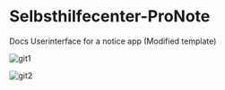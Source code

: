 # Selbsthilfecenter-ProNote

Docs Userinterface for a notice app (Modified template)

![git1](https://user-images.githubusercontent.com/80708285/179794220-ae4041c0-2150-4bbf-9ee9-81e25880651c.png)



![git2](https://user-images.githubusercontent.com/80708285/179794240-6a0ebbe4-2a1c-477c-81cd-3a077f4f6f0b.png)
